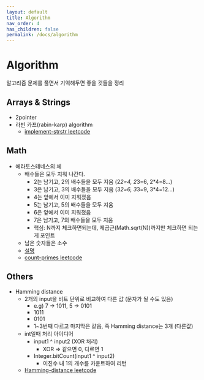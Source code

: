 ```yaml
---
layout: default
title: Algorithm
nav_order: 4
has_children: false
permalink: /docs/algorithm
---
```


# Algorithm

알고리즘 문제를 풀면서 기억해두면 좋을 것들을 정리

## Arrays & Strings

- 2pointer
- 라빈 카프(rabin-karp) algorithm
    - [implement-strstr leetcode](https://leetcode.com/problems/implement-strstr)

## Math

- 에라토스테네스의 체
    - 배수들은 모두 지워 나간다.
        - 2는 남기고, 2의 배수들을 모두 지움 (2*2=4, 2*3=6, 2*4=8...)
        - 3은 남기고, 3의 배수들을 모두 지움 (3*2=6, 3*3=9, 3*4=12...)
        - 4는 앞에서 이미 지워졌음
        - 5는 남기고, 5의 배수들을 모두 지움
        - 6은 앞에서 이미 지워졌음
        - 7은 남기고, 7의 배수들을 모두 지움
        - 핵심: N까지 체크하면되는데, 제곱근(Math.sqrt(N))까지만 체크하면 되는게 포인트
    - 남은 숫자들은 소수
    - [설명](https://ko.wikipedia.org/wiki/%EC%97%90%EB%9D%BC%ED%86%A0%EC%8A%A4%ED%85%8C%EB%84%A4%EC%8A%A4%EC%9D%98_%EC%B2%B4)
    - [count-primes leetcode](https://leetcode.com/problems/count-primes)

## Others
- Hamming distance 
   - 2개의 input을 비트 단위로 비교하여 다른 값 (문자가 될 수도 있음)
     - e.g) 7 -> 1011, 5 -> 0101 
     - 1011
     - 0101
     - 1~3번째 다르고 마지막은 같음, 즉 Hamming distance는 3개 (다른값)
   - int일때 처리 아이디어
     - input1 ^ input2 (XOR 처리)
       - XOR => 같으면 0, 다르면 1
     - Integer.bitCount(input1 ^ input2)
       - 이진수 내 1의 개수를 카운트하여 리턴
   - [Hamming-distance leetcode](https://leetcode.com/explore/interview/card/top-interview-questions-easy/99/others/762/)